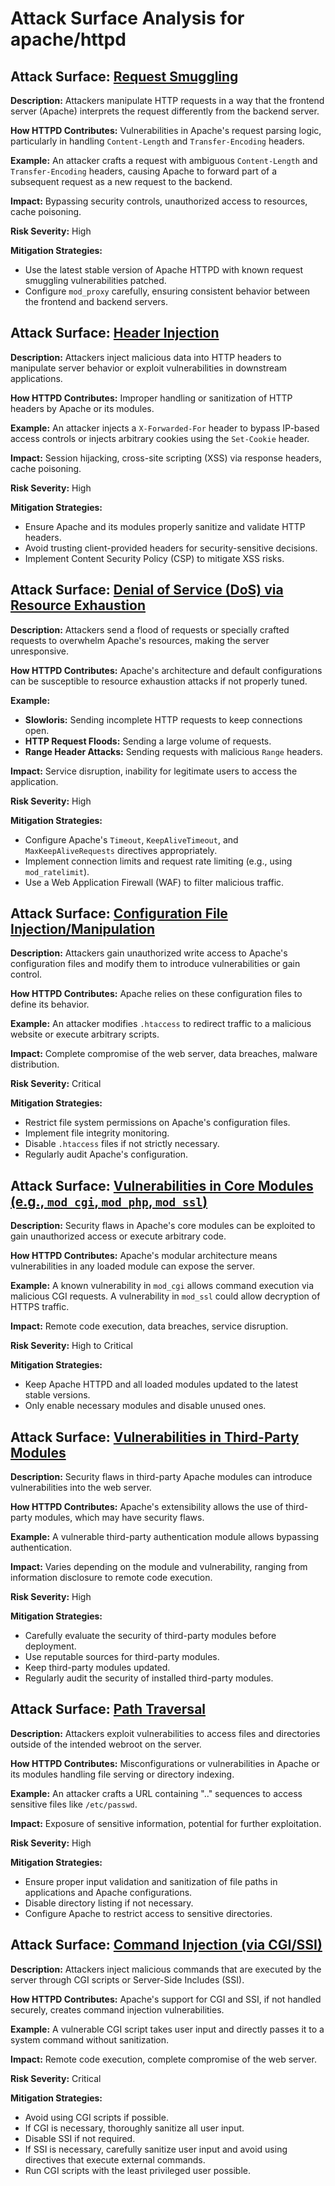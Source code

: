 # Attack Surface Analysis for apache/httpd

## Attack Surface: [Request Smuggling](./attack_surfaces/request_smuggling.md)

**Description:** Attackers manipulate HTTP requests in a way that the frontend server (Apache) interprets the request differently from the backend server.

**How HTTPD Contributes:** Vulnerabilities in Apache's request parsing logic, particularly in handling `Content-Length` and `Transfer-Encoding` headers.

**Example:** An attacker crafts a request with ambiguous `Content-Length` and `Transfer-Encoding` headers, causing Apache to forward part of a subsequent request as a new request to the backend.

**Impact:** Bypassing security controls, unauthorized access to resources, cache poisoning.

**Risk Severity:** High

**Mitigation Strategies:**
*   Use the latest stable version of Apache HTTPD with known request smuggling vulnerabilities patched.
*   Configure `mod_proxy` carefully, ensuring consistent behavior between the frontend and backend servers.

## Attack Surface: [Header Injection](./attack_surfaces/header_injection.md)

**Description:** Attackers inject malicious data into HTTP headers to manipulate server behavior or exploit vulnerabilities in downstream applications.

**How HTTPD Contributes:** Improper handling or sanitization of HTTP headers by Apache or its modules.

**Example:** An attacker injects a `X-Forwarded-For` header to bypass IP-based access controls or injects arbitrary cookies using the `Set-Cookie` header.

**Impact:** Session hijacking, cross-site scripting (XSS) via response headers, cache poisoning.

**Risk Severity:** High

**Mitigation Strategies:**
*   Ensure Apache and its modules properly sanitize and validate HTTP headers.
*   Avoid trusting client-provided headers for security-sensitive decisions.
*   Implement Content Security Policy (CSP) to mitigate XSS risks.

## Attack Surface: [Denial of Service (DoS) via Resource Exhaustion](./attack_surfaces/denial_of_service_(dos)_via_resource_exhaustion.md)

**Description:** Attackers send a flood of requests or specially crafted requests to overwhelm Apache's resources, making the server unresponsive.

**How HTTPD Contributes:** Apache's architecture and default configurations can be susceptible to resource exhaustion attacks if not properly tuned.

**Example:**
*   **Slowloris:** Sending incomplete HTTP requests to keep connections open.
*   **HTTP Request Floods:** Sending a large volume of requests.
*   **Range Header Attacks:** Sending requests with malicious `Range` headers.

**Impact:** Service disruption, inability for legitimate users to access the application.

**Risk Severity:** High

**Mitigation Strategies:**
*   Configure Apache's `Timeout`, `KeepAliveTimeout`, and `MaxKeepAliveRequests` directives appropriately.
*   Implement connection limits and request rate limiting (e.g., using `mod_ratelimit`).
*   Use a Web Application Firewall (WAF) to filter malicious traffic.

## Attack Surface: [Configuration File Injection/Manipulation](./attack_surfaces/configuration_file_injectionmanipulation.md)

**Description:** Attackers gain unauthorized write access to Apache's configuration files and modify them to introduce vulnerabilities or gain control.

**How HTTPD Contributes:** Apache relies on these configuration files to define its behavior.

**Example:** An attacker modifies `.htaccess` to redirect traffic to a malicious website or execute arbitrary scripts.

**Impact:** Complete compromise of the web server, data breaches, malware distribution.

**Risk Severity:** Critical

**Mitigation Strategies:**
*   Restrict file system permissions on Apache's configuration files.
*   Implement file integrity monitoring.
*   Disable `.htaccess` files if not strictly necessary.
*   Regularly audit Apache's configuration.

## Attack Surface: [Vulnerabilities in Core Modules (e.g., `mod_cgi`, `mod_php`, `mod_ssl`)](./attack_surfaces/vulnerabilities_in_core_modules_(e.g.,_`mod_cgi`,_`mod_php`,_`mod_ssl`).md)

**Description:** Security flaws in Apache's core modules can be exploited to gain unauthorized access or execute arbitrary code.

**How HTTPD Contributes:** Apache's modular architecture means vulnerabilities in any loaded module can expose the server.

**Example:** A known vulnerability in `mod_cgi` allows command execution via malicious CGI requests. A vulnerability in `mod_ssl` could allow decryption of HTTPS traffic.

**Impact:** Remote code execution, data breaches, service disruption.

**Risk Severity:** High to Critical

**Mitigation Strategies:**
*   Keep Apache HTTPD and all loaded modules updated to the latest stable versions.
*   Only enable necessary modules and disable unused ones.

## Attack Surface: [Vulnerabilities in Third-Party Modules](./attack_surfaces/vulnerabilities_in_third-party_modules.md)

**Description:** Security flaws in third-party Apache modules can introduce vulnerabilities into the web server.

**How HTTPD Contributes:** Apache's extensibility allows the use of third-party modules, which may have security flaws.

**Example:** A vulnerable third-party authentication module allows bypassing authentication.

**Impact:** Varies depending on the module and vulnerability, ranging from information disclosure to remote code execution.

**Risk Severity:** High

**Mitigation Strategies:**
*   Carefully evaluate the security of third-party modules before deployment.
*   Use reputable sources for third-party modules.
*   Keep third-party modules updated.
*   Regularly audit the security of installed third-party modules.

## Attack Surface: [Path Traversal](./attack_surfaces/path_traversal.md)

**Description:** Attackers exploit vulnerabilities to access files and directories outside of the intended webroot on the server.

**How HTTPD Contributes:** Misconfigurations or vulnerabilities in Apache or its modules handling file serving or directory indexing.

**Example:** An attacker crafts a URL containing ".." sequences to access sensitive files like `/etc/passwd`.

**Impact:** Exposure of sensitive information, potential for further exploitation.

**Risk Severity:** High

**Mitigation Strategies:**
*   Ensure proper input validation and sanitization of file paths in applications and Apache configurations.
*   Disable directory listing if not necessary.
*   Configure Apache to restrict access to sensitive directories.

## Attack Surface: [Command Injection (via CGI/SSI)](./attack_surfaces/command_injection_(via_cgissi).md)

**Description:** Attackers inject malicious commands that are executed by the server through CGI scripts or Server-Side Includes (SSI).

**How HTTPD Contributes:** Apache's support for CGI and SSI, if not handled securely, creates command injection vulnerabilities.

**Example:** A vulnerable CGI script takes user input and directly passes it to a system command without sanitization.

**Impact:** Remote code execution, complete compromise of the web server.

**Risk Severity:** Critical

**Mitigation Strategies:**
*   Avoid using CGI scripts if possible.
*   If CGI is necessary, thoroughly sanitize all user input.
*   Disable SSI if not required.
*   If SSI is necessary, carefully sanitize user input and avoid using directives that execute external commands.
*   Run CGI scripts with the least privileged user possible.

